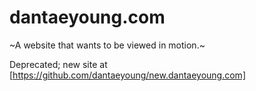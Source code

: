 # dantaeyoung.com
~A website that wants to be viewed in motion.~

Deprecated; new site at [https://github.com/dantaeyoung/new.dantaeyoung.com]
